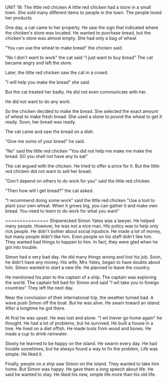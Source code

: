 UNIT 18: The little red chicken
A little red chicken had a store in a small town. She sold many different items to people in the town. The people loved her products.

One day, a cat came to her property. He saw the sign that indicated where the chicken's store was located. He wanted to purchase bread, but the chicken's store was almost empty. She had only a bag of wheat

"You can use the wheat to make bread" the chicken said.

"No I don't want to work" the cat said "I just want to buy bread" The cat became angry and left the store.

Later, the little red chicken saw the cat in a crowd.

"I will help you make the bread" she said.

But the cat treated her badly. He did not even communicate with her.

He did not want to do any work.

So the chicken decided to make the bread. She selected the exact amount of wheat to make fresh bread. She used a stone to pound the wheat to get it ready. Soon, her bread was ready.

The cat came and saw the bread on a dish.

"Give me some of your bread" he said.

"No" said the little red chicken "You did not help me make me make the bread. SO you shall not have any to eat"

The cat argued with the chicken. He tried to offer a price for it. But the little red chicken did not want to sell her bread.

"Don't depend on others to do work for you" said the little red chicken.

"Then how will I get bread?" the cat asked.

"I recommend doing some work" said the little red chicken "Use a tool to plant your own wheat. When it grows big,  you can gather it and make own bread. You need to learn to do work for what you want"

===============
Shipwrecked
Simon Yates was a lawyer. He helped many people. However, he was not a nice man. HIs policy was to help only rick people. He didn't bother about social injustice. He made a lot of money, but many people didn't like him. Even people on his staff didn't like him. They wanted bad things to happen to him. In fact, they were glad when he got into trouble.

Simon had a very bad day. He did many things wrong and lost his job. Soon, he didn't have any money. His wife, Mrs Yates, began to have doubts about him. Simon wanted to start a new life. He planned to leave the country.

He mentioned his plan to the captain of a ship. The captain was exploring the world. The captain felt bad for Simon and said "I wil take you to foreign countries" They left the next day.

Near the conclusion of their international trip, the weather turned bad. A wave push Simon off the boat. But he was alive. He swam toward an island. After a longitme he got there.

At first he was upset. He was lost and alone. "I wil lnever go home again" he thought. He had a lot of problems, but he survived. He built a house in a tree. He lived on a diet offish. He made tools from wood and bones. He made a cup to drink rainwater.

Slowly he learned to be happy on the island. He swarm every day. He had trouble sometimes, but he always found a  way to fix the problem, Life was simple. He liked it.

Finally, people on a ship saw Simon on the island. They wanted to take him home. But Simon was happy. He gave them a long speech about life. He said he wanted to stay. He liked his new, simple life more than his old life.




